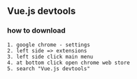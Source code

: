 ## Vue.js devtools

### how to download

```
1. google chrome - settings
2. left side => extensions
3. left side click main menu
4. at bottom click open chrome web store
5. search "Vue.js devtools"
```
